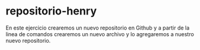 # repositorio-henry
En este ejercicio crearemos un nuevo repositorio en Github y a partir de la linea de comandos crearemos un nuevo archivo y lo agregaremos a nuestro nuevo repositorio.
